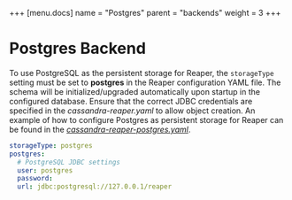 +++
[menu.docs]
name = "Postgres"
parent = "backends"
weight = 3
+++

# Postgres Backend

To use PostgreSQL as the persistent storage for Reaper, the `storageType` setting must be set to **postgres** in the Reaper configuration YAML file. The schema will be initialized/upgraded automatically upon startup in the configured database. Ensure that the correct JDBC credentials are specified in the *cassandra-reaper.yaml* to allow object creation. An example of how to configure Postgres as persistent storage for Reaper can be found in the *[cassandra-reaper-postgres.yaml](https://github.com/thelastpickle/cassandra-reaper/blob/master/src/packaging/resource/cassandra-reaper-postgres.yaml)*.


```yaml
storageType: postgres
postgres:
  # PostgreSQL JDBC settings
  user: postgres
  password: 
  url: jdbc:postgresql://127.0.0.1/reaper
```
